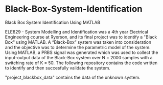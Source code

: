 # Black-Box-System-Identification
Black Box System Identification Using MATLAB

ELE829 - System Modelling and Identification was a 4th year Electrical Engineering course at Ryerson, and its final project was to
identify a "Black Box" using MATLAB. A “Black-Box” system was taken into consideration and the objective was to determine the parametric
model of the system. Using MATLAB, a PRBS signal was generated which was used to collect the input-output data of the Black-Box system 
over N = 2000 samples with a switching rate of K = 50. The following repository contains the code written to identify and then succesfully
validate the system.

"project_blackbox_data" contains the data of the unknown system.
